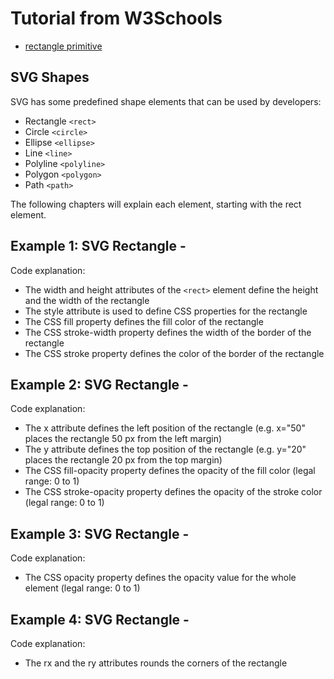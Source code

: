 # Tutorial from W3Schools

* [rectangle primitive](https://www.w3schools.com/graphics/svg_rect.asp)




## SVG Shapes

SVG has some predefined shape elements that can be used by developers:

* Rectangle `<rect>`
* Circle `<circle>`
* Ellipse `<ellipse>`
* Line `<line>`
* Polyline `<polyline>`
* Polygon `<polygon>`
* Path `<path>`

The following chapters will explain each element, starting with the rect element.




## Example 1: SVG Rectangle - <rect>

Code explanation:

* The width and height attributes of the `<rect>` element define the height and the width of the rectangle
* The style attribute is used to define CSS properties for the rectangle
* The CSS fill property defines the fill color of the rectangle
* The CSS stroke-width property defines the width of the border of the rectangle
* The CSS stroke property defines the color of the border of the rectangle




## Example 2: SVG Rectangle - <rect>

Code explanation:

* The x attribute defines the left position of the rectangle (e.g. x="50" places the rectangle 50 px from the left margin)
* The y attribute defines the top position of the rectangle (e.g. y="20" places the rectangle 20 px from the top margin)
* The CSS fill-opacity property defines the opacity of the fill color (legal range: 0 to 1)
* The CSS stroke-opacity property defines the opacity of the stroke color (legal range: 0 to 1)




## Example 3: SVG Rectangle - <rect>

Code explanation:

* The CSS opacity property defines the opacity value for the whole element (legal range: 0 to 1)




## Example 4: SVG Rectangle - <rect>

Code explanation:

* The rx and the ry attributes rounds the corners of the rectangle





